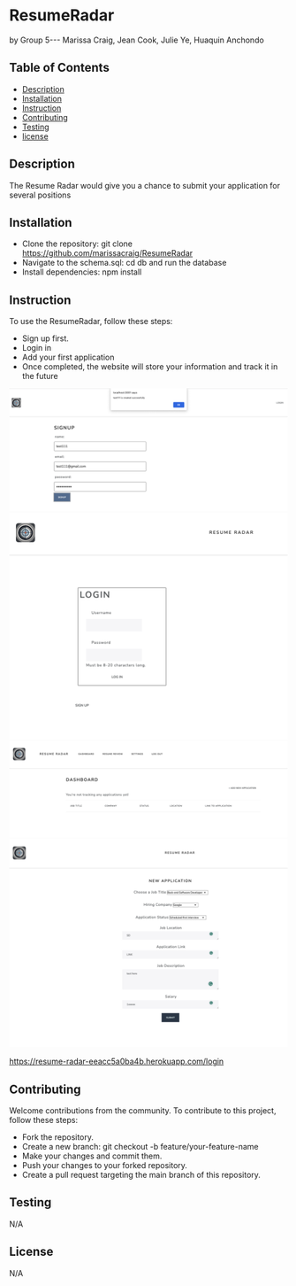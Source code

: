 # ResumeRadar
by Group 5--- Marissa Craig, Jean Cook, Julie Ye, Huaquin Anchondo

## Table of Contents
* [Description](#description)
* [Installation](#installation)
* [Instruction](#Instruction)
* [Contributing](#contributing)
* [Testing](#testing)
* [license](#license)

## Description
The Resume Radar would give you a chance to submit your application for several positions
## Installation
* Clone the repository: git clone https://github.com/marissacraig/ResumeRadar
* Navigate to the schema.sql: cd db and run the database
* Install dependencies: npm install
## Instruction
To use the ResumeRadar, follow these steps:
* Sign up first.
* Login in
* Add your first application
* Once completed, the website will store your information and track it in the future
  
![](https://github.com/marissacraig/ResumeRadar/blob/julie0327-patch-1/signup.png)
![](https://github.com/marissacraig/ResumeRadar/blob/julie0327-patch-1/login.png)
![](https://github.com/marissacraig/ResumeRadar/blob/main/dashboard.png)
![](https://github.com/marissacraig/ResumeRadar/blob/main/application.png)

https://resume-radar-eeacc5a0ba4b.herokuapp.com/login

## Contributing
Welcome contributions from the community. To contribute to this project, follow these steps:
* Fork the repository.
* Create a new branch: git checkout -b feature/your-feature-name
* Make your changes and commit them.
* Push your changes to your forked repository.
* Create a pull request targeting the main branch of this repository.
## Testing
N/A
## License
N/A
